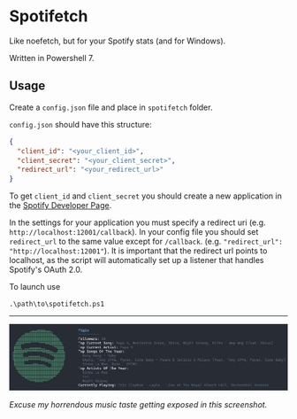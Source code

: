 # Spotifetch

Like noefetch, but for your Spotify stats (and for Windows).

Written in Powershell 7.

## Usage

Create a `config.json` file and place in `spotifetch` folder.

`config.json` should have this structure:

```json
{
  "client_id": "<your_client_id>",
  "client_secret": "<your_client_secret>",
  "redirect_url": "<your_redirect_url>"
}
```

To get `client_id` and `client_secret` you should create a new application in the [Spotify Developer Page](https://developer.spotify.com/).

In the settings for your application you must specify a redirect uri (e.g. `http://localhost:12001/callback`).
In your config file you should set `redirect_url` to the same value except for `/callback`. (e.g. `"redirect_url": "http://localhost:12001"`).
It is important that the redirect url points to localhost, as the script will automatically set up a listener that handles Spotify's OAuth 2.0.

To launch use

```
.\path\to\spotifetch.ps1
```

---

![Screenshot](./Screenshots/screenshot1.png)

*Excuse my horrendous music taste getting exposed in this screenshot.*
